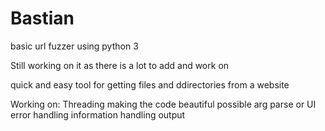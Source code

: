 # Bastian
basic url fuzzer using python 3

Still working on it as there is a lot to add and work on

quick and easy tool for getting files and ddirectories from a website


Working on:
Threading
making the code beautiful
possible arg parse or UI
error handling 
information handling
output
